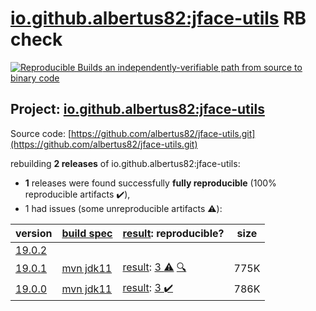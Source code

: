 [io.github.albertus82:jface-utils](https://search.maven.org/artifact/io.github.albertus82/jface-utils/) RB check
=======

[![Reproducible Builds](https://reproducible-builds.org/images/logos/rb.svg) an independently-verifiable path from source to binary code](https://reproducible-builds.org/)

## Project: [io.github.albertus82:jface-utils](https://search.maven.org/artifact/io.github.albertus82/jface-utils/)

Source code: [https://github.com/albertus82/jface-utils.git](https://github.com/albertus82/jface-utils.git)

rebuilding **2 releases** of io.github.albertus82:jface-utils:
- **1** releases were found successfully **fully reproducible** (100% reproducible artifacts :heavy_check_mark:),
- 1 had issues (some unreproducible artifacts :warning:):

| version | [build spec](/BUILDSPEC.md) | [result](https://reproducible-builds.org/docs/jvm/): reproducible? | size |
| -- | --------- | ------ | -- |
| [19.0.2](https://search.maven.org/artifact/io.github.albertus82/jface-utils/19.0.2/pom) | | | |
| [19.0.1](https://search.maven.org/artifact/io.github.albertus82/jface-utils/19.0.1/pom) | [mvn jdk11](jface-utils-19.0.1.buildspec) | [result](jface-utils-19.0.1.buildinfo): [ 3 :warning:](jface-utils-19.0.1.buildcompare) [:mag:](jface-utils-19.0.1.diffoscope) | 775K |
| [19.0.0](https://search.maven.org/artifact/io.github.albertus82/jface-utils/19.0.0/pom) | [mvn jdk11](jface-utils-19.0.0.buildspec) | [result](jface-utils-19.0.0.buildinfo): [3 :heavy_check_mark: ](jface-utils-19.0.0.buildcompare) | 786K |
